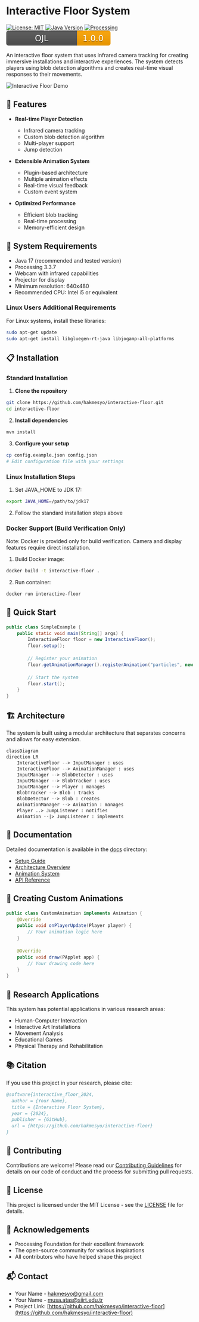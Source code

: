 # Interactive Floor System

[![License: MIT](https://img.shields.io/badge/License-MIT-yellow.svg)](https://opensource.org/licenses/MIT)
[![Java Version](https://img.shields.io/badge/Java-17-orange.svg)](https://www.oracle.com/java/technologies/javase/jdk17-archive-downloads.html)
[![Processing](https://img.shields.io/badge/Processing-3.3.7-blue.svg)](https://processing.org/)
[![Open Jazari Library](https://github.com/hakmesyo/OJL/blob/master/ojl_orange.svg)](https://github.com/hakmesyo/OJL.git)

An interactive floor system that uses infrared camera tracking for creating immersive installations and interactive experiences. The system detects players using blob detection algorithms and creates real-time visual responses to their movements.

![Interactive Floor Demo](assets/demo.gif)

## 🌟 Features

- **Real-time Player Detection**
  - Infrared camera tracking
  - Custom blob detection algorithm
  - Multi-player support
  - Jump detection

- **Extensible Animation System**
  - Plugin-based architecture
  - Multiple animation effects
  - Real-time visual feedback
  - Custom event system

- **Optimized Performance**
  - Efficient blob tracking
  - Real-time processing
  - Memory-efficient design

## 🔧 System Requirements

- Java 17 (recommended and tested version)
- Processing 3.3.7
- Webcam with infrared capabilities
- Projector for display
- Minimum resolution: 640x480
- Recommended CPU: Intel i5 or equivalent

### Linux Users Additional Requirements
For Linux systems, install these libraries:
```bash
sudo apt-get update
sudo apt-get install libgluegen-rt-java libjogamp-all-platforms
```

## 📋 Installation

### Standard Installation
1. **Clone the repository**
```bash
git clone https://github.com/hakmesyo/interactive-floor.git
cd interactive-floor
```

2. **Install dependencies**
```bash
mvn install
```

3. **Configure your setup**
```bash
cp config.example.json config.json
# Edit configuration file with your settings
```

### Linux Installation Steps
1. Set JAVA_HOME to JDK 17:
```bash
export JAVA_HOME=/path/to/jdk17
```

2. Follow the standard installation steps above

### Docker Support (Build Verification Only)
Note: Docker is provided only for build verification. Camera and display features require direct installation.

1. Build Docker image:
```bash
docker build -t interactive-floor .
```

2. Run container:
```bash
docker run interactive-floor
```

## 🚀 Quick Start

```java
public class SimpleExample {
    public static void main(String[] args) {
        InteractiveFloor floor = new InteractiveFloor();
        floor.setup();
        
        // Register your animation
        floor.getAnimationManager().registerAnimation("particles", new ParticleAnimation());
        
        // Start the system
        floor.start();
    }
}
```

## 🏗 Architecture

The system is built using a modular architecture that separates concerns and allows for easy extension.

```mermaid
classDiagram
direction LR
    InteractiveFloor --> InputManager : uses
    InteractiveFloor --> AnimationManager : uses
    InputManager --> BlobDetector : uses
    InputManager --> BlobTracker : uses
    InputManager --> Player : manages
    BlobTracker --> Blob : tracks
    BlobDetector --> Blob : creates
    AnimationManager --> Animation : manages
    Player ..> JumpListener : notifies
    Animation --|> JumpListener : implements
```

## 📖 Documentation

Detailed documentation is available in the [docs](docs/) directory:
- [Setup Guide](docs/setup.md)
- [Architecture Overview](docs/architecture.md)
- [Animation System](docs/animations.md)
- [API Reference](docs/api.md)

## 🎨 Creating Custom Animations

```java
public class CustomAnimation implements Animation {
    @Override
    public void onPlayerUpdate(Player player) {
        // Your animation logic here
    }
    
    @Override
    public void draw(PApplet app) {
        // Your drawing code here
    }
}
```

## 🔬 Research Applications

This system has potential applications in various research areas:
- Human-Computer Interaction
- Interactive Art Installations
- Movement Analysis
- Educational Games
- Physical Therapy and Rehabilitation

## 📚 Citation

If you use this project in your research, please cite:

```bibtex
@software{interactive_floor_2024,
  author = {Your Name},
  title = {Interactive Floor System},
  year = {2024},
  publisher = {GitHub},
  url = {https://github.com/hakmesyo/interactive-floor}
}
```

## 🤝 Contributing

Contributions are welcome! Please read our [Contributing Guidelines](docs/contributing.md) for details on our code of conduct and the process for submitting pull requests.

## 📄 License

This project is licensed under the MIT License - see the [LICENSE](LICENSE) file for details.

## 🙏 Acknowledgements

- Processing Foundation for their excellent framework
- The open-source community for various inspirations
- All contributors who have helped shape this project

## 📬 Contact

- Your Name - [hakmesyo@gmail.com](mailto:hakmesyo@gmail.com)
- Your Name - [musa.atas@siirt.edu.tr](mailto:musa.atas@siirt.edu.tr)
- Project Link: [https://github.com/hakmesyo/interactive-floor](https://github.com/hakmesyo/interactive-floor)
